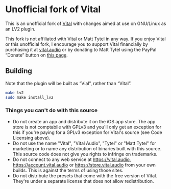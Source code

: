 Unofficial fork of Vital
========================

This is an unofficial fork of [Vital] with changes aimed at use on GNU/Linux
as an LV2 plugin.

[Vital]: https://github.com/mtytel/vital/

This fork is not affiliated with Vital or Matt Tytel in any way. If you enjoy
Vital or this unofficial fork, I encourage you to support Vital financially
by purchasing it at [vital.audio](https://vital.audio) or by donating to Matt
Tytel using the PayPal “Donate” button on [this page](https://tytel.org/helm/).

Building
--------

Note that the plugin will be built as “Vial”, rather than “Vital”.

```bash
make lv2
sudo make install_lv2
```

### Things you can't do with this source
 - Do not create an app and distribute it on the iOS app store. The app store is not comptabile with GPLv3 and you'll only get an exception for this if you're paying for a GPLv3 exception for Vital's source (see Code Licensing above).
 - Do not use the name "Vital", "Vital Audio", "Tytel" or "Matt Tytel" for marketing or to name any distribution of binaries built with this source. This source code does not give you rights to infringe on trademarks.
 - Do not connect to any web service at https://vital.audio, https://account.vital.audio or https://store.vital.audio from your own builds. This is against the terms of using those sites.
 - Do not distribute the presets that come with the free version of Vital. They're under a separate license that does not allow redistribution.
